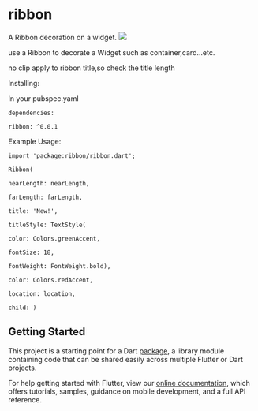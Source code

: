 # ribbon

A Ribbon decoration on a widget.
![](screenshot/s1.png)

use a Ribbon to decorate a Widget such as container,card...etc.

no clip apply to ribbon title,so check the title length

Installing:

In your pubspec.yaml

```
dependencies:

ribbon: ^0.0.1
```

Example Usage:
```
import 'package:ribbon/ribbon.dart';

Ribbon(

nearLength: nearLength,

farLength: farLength,

title: 'New!',

titleStyle: TextStyle(

color: Colors.greenAccent,

fontSize: 18,

fontWeight: FontWeight.bold),

color: Colors.redAccent,

location: location,

child: )
````

## Getting Started

This project is a starting point for a Dart
[package](https://flutter.io/developing-packages/),
a library module containing code that can be shared easily across
multiple Flutter or Dart projects.

For help getting started with Flutter, view our 
[online documentation](https://flutter.io/docs), which offers tutorials, 
samples, guidance on mobile development, and a full API reference.
